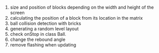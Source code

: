 1. size and position of blocks depending on the width and height of the screen
2. calculating the position of a block from its location in the matrix
3. ball collision detection with bricks
4. generating a random level layout
5. check onStop in class Ball.
6. change the rebound angle
7. remove flashing when updating